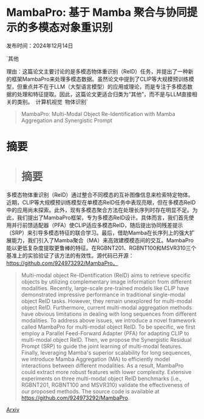 # MambaPro: 基于 Mamba 聚合与协同提示的多模态对象重识别

发布时间：2024年12月14日

`其他

理由：这篇论文主要讨论的是多模态物体重识别（ReID）任务，并提出了一种新的框架MambaPro来处理多模态数据。虽然论文中提到了CLIP等大规模预训练模型，但重点并不在于LLM（大型语言模型）的应用或理论，而是专注于多模态数据的处理和特征提取。因此，这篇论文更适合归类为“其他”，而不是与LLM直接相关的类别。` `计算机视觉` `物体识别`

> MambaPro: Multi-Modal Object Re-Identification with Mamba Aggregation and Synergistic Prompt

# 摘要

> # 摘要
多模态物体重识别（ReID）通过整合不同模态的互补图像信息来检索特定物体。近期，CLIP等大规模预训练模型在单模态ReID任务中表现亮眼，但在多模态ReID中的应用尚未探索。此外，现有多模态聚合方法在处理长序列时存在明显不足。为此，我们提出了MambaPro框架，专为多模态ReID设计。具体而言，我们首先使用并行前馈适配器（PFA）使CLIP适应多模态ReID，随后提出协同残差提示（SRP）来引导多模态特征的联合学习。最后，借助Mamba在长序列上的强大扩展能力，我们引入了Mamba聚合（MA）来高效建模模态间的交互。MambaPro能以更低复杂度提取更鲁棒的特征。在RGBNT201、RGBNT100和MSVR310三个基准上的实验验证了该方法的有效性。源代码已开源：https://github.com/924973292/MambaPro。

> Multi-modal object Re-IDentification (ReID) aims to retrieve specific objects by utilizing complementary image information from different modalities. Recently, large-scale pre-trained models like CLIP have demonstrated impressive performance in traditional single-modal object ReID tasks. However, they remain unexplored for multi-modal object ReID. Furthermore, current multi-modal aggregation methods have obvious limitations in dealing with long sequences from different modalities. To address above issues, we introduce a novel framework called MambaPro for multi-modal object ReID. To be specific, we first employ a Parallel Feed-Forward Adapter (PFA) for adapting CLIP to multi-modal object ReID. Then, we propose the Synergistic Residual Prompt (SRP) to guide the joint learning of multi-modal features. Finally, leveraging Mamba's superior scalability for long sequences, we introduce Mamba Aggregation (MA) to efficiently model interactions between different modalities. As a result, MambaPro could extract more robust features with lower complexity. Extensive experiments on three multi-modal object ReID benchmarks (i.e., RGBNT201, RGBNT100 and MSVR310) validate the effectiveness of our proposed methods. The source code is available at https://github.com/924973292/MambaPro.

[Arxiv](https://arxiv.org/abs/2412.10707)